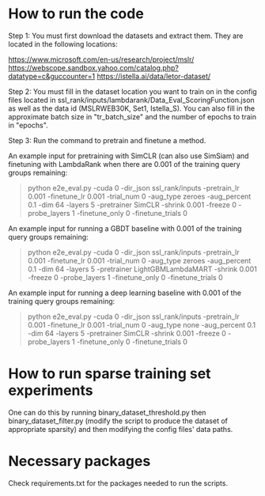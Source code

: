 # How to run the code

Step 1: You must first download the datasets and extract them.  They
are located in the following locations:

https://www.microsoft.com/en-us/research/project/mslr/
https://webscope.sandbox.yahoo.com/catalog.php?datatype=c&guccounter=1
https://istella.ai/data/letor-dataset/

Step 2: You must fill in the dataset location you want to train on in the 
config files located in ssl_rank/inputs/lambdarank/Data_Eval_ScoringFunction.json
as well as the data id (MSLRWEB30K, Set1, Istella_S).  You can also fill in the approximate
batch size in "tr_batch_size" and the number of epochs to train in "epochs".  

Step 3: Run the command to pretrain and finetune a method.  

An example input for pretraining with SimCLR (can also use SimSiam) and finetuning with LambdaRank when there are 0.001 of the training query groups remaining:


>python e2e_eval.py -cuda 0 -dir_json ssl_rank/inputs -pretrain_lr 0.001 -finetune_lr 0.001 -trial_num 0 -aug_type zeroes -aug_percent 0.1 -dim 64 -layers 5 -pretrainer SimCLR -shrink 0.001 -freeze 0 -probe_layers 1 -finetune_only 0 -finetune_trials 0


An example input for running a GBDT baseline with 0.001 of the training query groups remaining:

>python e2e_eval.py -cuda 0 -dir_json ssl_rank/inputs -pretrain_lr 0.001 -finetune_lr 0.001 -trial_num 0 -aug_type zeroes -aug_percent 0.1 -dim 64 -layers 5 -pretrainer LightGBMLambdaMART -shrink 0.001 -freeze 0 -probe_layers 1 -finetune_only 0 -finetune_trials 0


An example input for running a deep learning baseline with 0.001 of the training query groups remaining:

>python e2e_eval.py -cuda 0 -dir_json ssl_rank/inputs -pretrain_lr 0.001 -finetune_lr 0.001 -trial_num 0 -aug_type none -aug_percent 0.1 -dim 64 -layers 5 -pretrainer SimCLR -shrink 0.001 -freeze 0 -probe_layers 1 -finetune_only 0 -finetune_trials 0


# How to run sparse training set experiments
One can do this by running binary_dataset_threshold.py then binary_dataset_filter.py (modify the script to 
produce the dataset of appropriate sparsity) and then modifying the config files' data paths.

# Necessary packages
Check requirements.txt for the packages needed to run the scripts.

